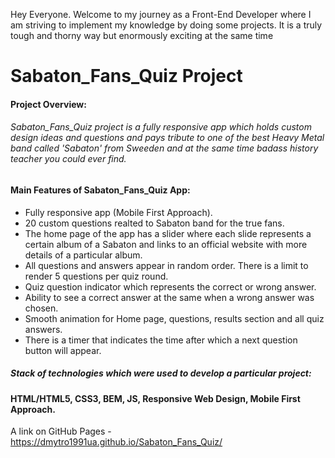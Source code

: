 Hey Everyone. Welcome to my journey as a Front-End Developer where I am striving to implement my knowledge by doing some projects. It is a truly tough and thorny way but enormously exciting at the same time

# Sabaton_Fans_Quiz Project

#### Project Overview:

###### Sabaton_Fans_Quiz project is a fully responsive app which holds custom design ideas and questions and pays tribute to one of the best Heavy Metal band called 'Sabaton' from Sweeden and at the same time badass history teacher you could ever find.

#### Main Features of Sabaton_Fans_Quiz App:
* Fully responsive app (Mobile First Approach).
* 20 сustom questions realted to Sabaton band for the true fans.
* The home page of the app has a slider where each slide represents a certain album of a Sabaton and links to an official website with more details of a particular album.
* All questions and answers appear in random order. There is a limit to render 5 questions per quiz round.
* Quiz question indicator which represents the correct or wrong answer.
* Ability to see a correct answer at the same when a wrong answer was chosen.
* Smooth animation for Home page, questions, results section and all quiz answers.
* There is a timer that indicates the time after which a next question button will appear.

##### Stack of technologies which were used to develop a particular project: 

#### HTML/HTML5, CSS3, BEM, JS, Responsive Web Design, Mobile First Approach.

A link on GitHub Pages - https://dmytro1991ua.github.io/Sabaton_Fans_Quiz/
